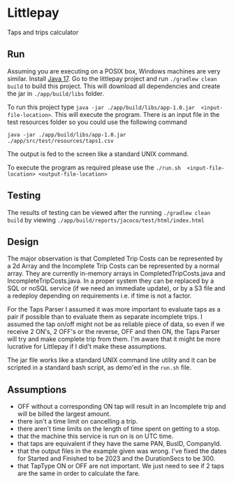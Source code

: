 # Littlepay
Taps and trips calculator

## Run
Assuming you are executing on a POSIX box, Windows machines are very similar. Install [Java 17](http://www.oracle.com/technetwork/java/javase/downloads/index.html). Go to the littlepay project and run `./gradlew clean build` to build this project. This will download all dependencies and create the jar in `./app/build/libs` folder. 

To run this project type `java -jar ./app/build/libs/app-1.0.jar  <input-file-location>`. This will execute the program. There is an input file in the test resources folder so you could use the following command
```
java -jar ./app/build/libs/app-1.0.jar ./app/src/test/resources/taps1.csv
```
The output is fed to the screen like a standard UNIX command.

To execute the program as required please use the `./run.sh  <input-file-location> <output-file-location>`

## Testing
The results of testing can be viewed after the running `./gradlew clean build` by viewing `./app/build/reports/jacoco/test/html/index.html`

## Design
The major observation is that Completed Trip Costs can be represented by a 2d Array and the Incomplete Trip Costs can be represented by a normal array. They are currently in-memory arrays in CompletedTripCosts.java and IncompleteTripCosts.java. In a proper system they can be replaced by a SQL or noSQL service (if we need an immediate update), or by a S3 file and a redeploy depending on requirements i.e. if time is not a factor.

For the Taps Parser I assumed it was more important to evaluate taps as a pair if possible than to evaluate them as separate incomplete trips. I assumed the tap on/off might not be as reliable piece of data, so even if we receive 2 ON's, 2 OFF's or the reverse, OFF and then ON, the Taps Parser will try and make complete trip from them. I'm aware that it might be more lucrative for Littlepay if I did't make these assumptions.

The jar file works like a standard UNIX command line utility and it can be scripted in a standard bash script, as demo'ed in the `run.sh` file.

## Assumptions
* OFF without a corresponding ON tap will result in an Incomplete trip and will be billed the largest amount.
* there isn't a time limit on cancelling a trip.
* there aren't time limits on the length of time spent on getting to a stop.
* that the machine this service is run on is on UTC time.
* that taps are equivalent if they have the same PAN, BusID, CompanyId.
* that the output files in the example given was wrong. I've fixed the dates for Started and Finished to be 2023 and the DurationSecs to be 300.
* that TapType ON or OFF are not important. We just need to see if 2 taps are the same in order to calculate the fare.